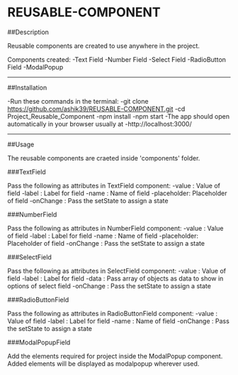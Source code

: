 # REUSABLE-COMPONENT

##Description

Reusable components are created to use anywhere in the project.

Components created:
 -Text Field
 -Number Field
 -Select Field
 -RadioButton Field
 -ModalPopup
 
---
 
##Installation

-Run these commands in the terminal:
-git clone https://github.com/ashik39/REUSABLE-COMPONENT.git
-cd Project_Reusable_Component
-npm install
-npm start
-The app should open automatically in your browser usually at 
-http://localhost:3000/

---

##Usage

The reusable components are craeted inside 'components' folder.

###TextField

Pass the following as attributes in TextField component:
  -value : Value of field
  -label : Label for field
  -name : Name of field
  -placeholder: Placeholder of field
  -onChange : Pass the setState to assign a state

###NumberField

Pass the following as attributes in NumberField component:
  -value : Value of field
  -label : Label for field
  -name : Name of field
  -placeholder: Placeholder of field
  -onChange : Pass the setState to assign a state

###SelectField

Pass the following as attributes in SelectField component:
  -value : Value of field
  -label : Label for field
  -data : Pass array of objects as data to show in options of select field
  -onChange : Pass the setState to assign a state

###RadioButtonField

Pass the following as attributes in RadioButtonField component:
  -value : Value of field
  -label : Label for field
  -name : Name of field
  -onChange : Pass the setState to assign a state

###ModalPopupField

Add the elements required for project inside the ModalPopup component. Added elements will be displayed as modalpopup wherever used.

